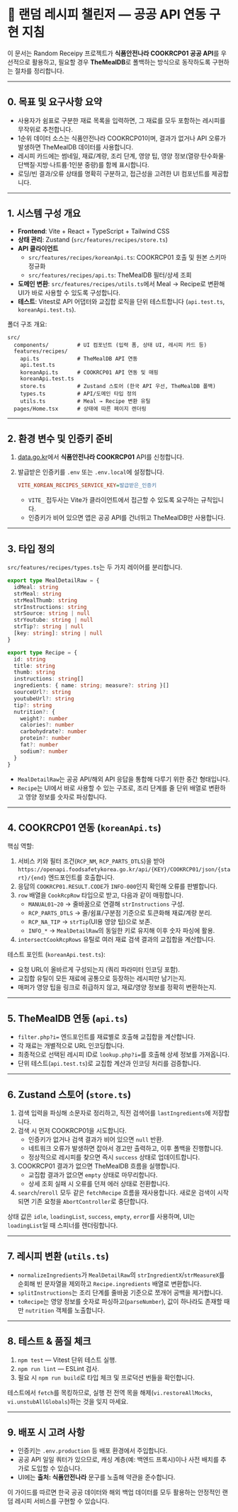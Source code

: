 # 🍳 랜덤 레시피 챌린저 — 공공 API 연동 구현 지침

이 문서는 Random Receipy 프로젝트가 **식품안전나라 COOKRCP01 공공 API**를 우선적으로 활용하고, 필요할 경우 **TheMealDB**로 폴백하는 방식으로 동작하도록 구현하는 절차를 정리합니다.

---

## 0. 목표 및 요구사항 요약

- 사용자가 쉼표로 구분한 재료 목록을 입력하면, 그 재료를 모두 포함하는 레시피를 무작위로 추천합니다.
- 1순위 데이터 소스는 식품안전나라 COOKRCP01이며, 결과가 없거나 API 오류가 발생하면 TheMealDB 데이터를 사용합니다.
- 레시피 카드에는 썸네일, 재료/계량, 조리 단계, 영양 팁, 영양 정보(열량·탄수화물·단백질·지방·나트륨·1인분 중량)를 함께 표시합니다.
- 로딩/빈 결과/오류 상태를 명확히 구분하고, 접근성을 고려한 UI 컴포넌트를 제공합니다.

---

## 1. 시스템 구성 개요

- **Frontend**: Vite + React + TypeScript + Tailwind CSS
- **상태 관리**: Zustand (`src/features/recipes/store.ts`)
- **API 클라이언트**
  - `src/features/recipes/koreanApi.ts`: COOKRCP01 호출 및 원본 스키마 정규화
  - `src/features/recipes/api.ts`: TheMealDB 필터/상세 조회
- **도메인 변환**: `src/features/recipes/utils.ts`에서 Meal → Recipe로 변환해 UI가 바로 사용할 수 있도록 구성합니다.
- **테스트**: Vitest로 API 어댑터와 교집합 로직을 단위 테스트합니다 (`api.test.ts`, `koreanApi.test.ts`).

폴더 구조 개요:

```
src/
  components/         # UI 컴포넌트 (입력 폼, 상태 UI, 레시피 카드 등)
  features/recipes/
    api.ts            # TheMealDB API 연동
    api.test.ts
    koreanApi.ts      # COOKRCP01 API 연동 및 매핑
    koreanApi.test.ts
    store.ts          # Zustand 스토어 (한국 API 우선, TheMealDB 폴백)
    types.ts          # API/도메인 타입 정의
    utils.ts          # Meal → Recipe 변환 유틸
  pages/Home.tsx      # 상태에 따른 페이지 렌더링
```

---

## 2. 환경 변수 및 인증키 준비

1. [data.go.kr](https://www.data.go.kr/)에서 **식품안전나라 COOKRCP01** API를 신청합니다.
2. 발급받은 인증키를 `.env` 또는 `.env.local`에 설정합니다.

   ```ini
   VITE_KOREAN_RECIPES_SERVICE_KEY=발급받은_인증키
   ```

   - `VITE_` 접두사는 Vite가 클라이언트에서 접근할 수 있도록 요구하는 규칙입니다.
   - 인증키가 비어 있으면 앱은 공공 API를 건너뛰고 TheMealDB만 사용합니다.

---

## 3. 타입 정의

`src/features/recipes/types.ts`는 두 가지 레이어를 분리합니다.

```ts
export type MealDetailRaw = {
  idMeal: string
  strMeal: string
  strMealThumb: string
  strInstructions: string
  strSource: string | null
  strYoutube: string | null
  strTip?: string | null
  [key: string]: string | null
}

export type Recipe = {
  id: string
  title: string
  thumb: string
  instructions: string[]
  ingredients: { name: string; measure?: string }[]
  sourceUrl?: string
  youtubeUrl?: string
  tip?: string
  nutrition?: {
    weight?: number
    calories?: number
    carbohydrate?: number
    protein?: number
    fat?: number
    sodium?: number
  }
}
```

- `MealDetailRaw`는 공공 API/해외 API 응답을 통합해 다루기 위한 중간 형태입니다.
- `Recipe`는 UI에서 바로 사용할 수 있는 구조로, 조리 단계를 줄 단위 배열로 변환하고 영양 정보를 숫자로 파싱합니다.

---

## 4. COOKRCP01 연동 (`koreanApi.ts`)

핵심 역할:

1. 서비스 키와 필터 조건(`RCP_NM`, `RCP_PARTS_DTLS`)을 받아 `https://openapi.foodsafetykorea.go.kr/api/{KEY}/COOKRCP01/json/{start}/{end}` 엔드포인트를 호출합니다.
2. 응답의 `COOKRCP01.RESULT.CODE`가 `INFO-000`인지 확인해 오류를 판별합니다.
3. `row` 배열을 `CookRcpRow` 타입으로 받고, 다음과 같이 매핑합니다.
   - `MANUAL01~20` → 줄바꿈으로 연결해 `strInstructions` 구성.
   - `RCP_PARTS_DTLS` → 줄/쉼표/구분점 기준으로 토큰화해 재료/계량 분리.
   - `RCP_NA_TIP` → `strTip`(UI용 영양 팁)으로 보존.
   - `INFO_*` → `MealDetailRaw`의 동일한 키로 유지해 이후 숫자 파싱에 활용.
4. `intersectCookRcpRows` 유틸로 여러 재료 검색 결과의 교집합을 계산합니다.

테스트 포인트 (`koreanApi.test.ts`):

- 요청 URL이 올바르게 구성되는지 (쿼리 파라미터 인코딩 포함).
- 교집합 유틸이 모든 재료에 공통으로 등장하는 레시피만 남기는지.
- 매퍼가 영양 팁을 링크로 취급하지 않고, 재료/영양 정보를 정확히 변환하는지.

---

## 5. TheMealDB 연동 (`api.ts`)

- `filter.php?i=` 엔드포인트를 재료별로 호출해 교집합을 계산합니다.
- 각 재료는 개별적으로 URL 인코딩합니다.
- 최종적으로 선택된 레시피 ID로 `lookup.php?i=`를 호출해 상세 정보를 가져옵니다.
- 단위 테스트(`api.test.ts`)로 교집합 계산과 인코딩 처리를 검증합니다.

---

## 6. Zustand 스토어 (`store.ts`)

1. 검색 입력을 파싱해 소문자로 정리하고, 직전 검색어를 `lastIngredients`에 저장합니다.
2. 검색 시 먼저 COOKRCP01을 시도합니다.
   - 인증키가 없거나 검색 결과가 비어 있으면 `null` 반환.
   - 네트워크 오류가 발생하면 잡아서 경고만 출력하고, 이후 폴백을 진행합니다.
   - 정상적으로 레시피를 찾으면 즉시 `success` 상태로 업데이트합니다.
3. COOKRCP01 결과가 없으면 TheMealDB 흐름을 실행합니다.
   - 교집합 결과가 없으면 `empty` 상태로 마무리합니다.
   - 상세 조회 실패 시 오류를 던져 에러 상태로 전환합니다.
4. `search`/`reroll` 모두 같은 `fetchRecipe` 흐름을 재사용합니다. 새로운 검색이 시작되면 기존 요청을 `AbortController`로 중단합니다.

상태 값은 `idle`, `loadingList`, `success`, `empty`, `error`를 사용하며, UI는 `loadingList`일 때 스피너를 렌더링합니다.

---

## 7. 레시피 변환 (`utils.ts`)

- `normalizeIngredients`가 `MealDetailRaw`의 `strIngredientX`/`strMeasureX`를 순회해 빈 문자열을 제외하고 `Recipe.ingredients` 배열로 변환합니다.
- `splitInstructions`는 조리 단계를 줄바꿈 기준으로 쪼개어 공백을 제거합니다.
- `toRecipe`는 영양 정보를 숫자로 파싱하고(`parseNumber`), 값이 하나라도 존재할 때만 `nutrition` 객체를 노출합니다.

---

## 8. 테스트 & 품질 체크

1. `npm test` — Vitest 단위 테스트 실행.
2. `npm run lint` — ESLint 검사.
3. 필요 시 `npm run build`로 타입 체크 및 프로덕션 번들을 확인합니다.

테스트에서 `fetch`를 목킹하므로, 실행 전 전역 목을 해제(`vi.restoreAllMocks`, `vi.unstubAllGlobals`)하는 것을 잊지 마세요.

---

## 9. 배포 시 고려 사항

- 인증키는 `.env.production` 등 배포 환경에서 주입합니다.
- 공공 API 일일 쿼터가 있으므로, 캐싱 계층(예: 백엔드 프록시)이나 사전 배치를 추가로 도입할 수 있습니다.
- UI에는 **출처: 식품안전나라** 문구를 노출해 약관을 준수합니다.

이 가이드를 따르면 한국 공공 데이터와 해외 백업 데이터를 모두 활용하는 안정적인 랜덤 레시피 서비스를 구현할 수 있습니다.
